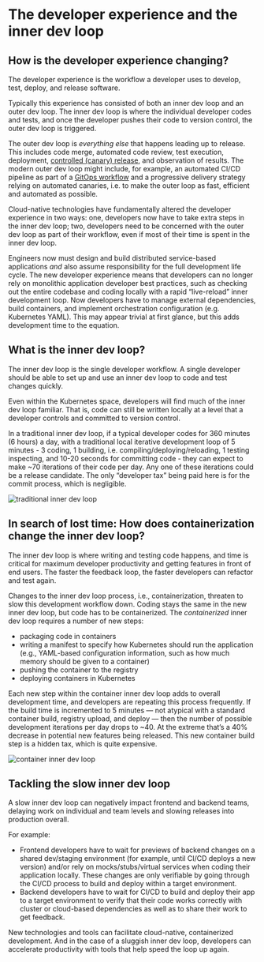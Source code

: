# The developer experience and the inner dev loop 

## How is the developer experience changing?

The developer experience is the workflow a developer uses to develop, test, deploy, and release software. 

Typically this experience has consisted of both an inner dev loop and an outer dev loop. The inner dev loop is where the individual developer codes and tests, and once the developer pushes their code to version control, the outer dev loop is triggered. 

The outer dev loop is _everything else_ that happens leading up to release. This includes code merge, automated code review, test execution, deployment, [controlled (canary) release](../../../../argo/latest/concepts/canary/), and observation of results. The modern outer dev loop might include, for example, an automated CI/CD pipeline as part of a [GitOps workflow](../../../../argo/latest/concepts/gitops/#what-is-gitops) and a progressive delivery strategy relying on automated canaries, i.e. to make the outer loop as fast, efficient and automated as possible.

Cloud-native technologies have fundamentally altered the developer experience in two ways: one, developers now have to take extra steps in the inner dev loop; two, developers need to be concerned with the outer dev loop as part of their workflow, even if most of their time is spent in the inner dev loop. 

Engineers now must design and build distributed service-based applications _and_ also assume responsibility for the full development life cycle. The new developer experience means that developers can no longer rely on monolithic application developer best practices, such as checking out the entire codebase and coding locally with a rapid “live-reload” inner development loop. Now developers have to manage external dependencies, build containers, and implement orchestration configuration (e.g. Kubernetes YAML). This may appear trivial at first glance, but this adds development time to the equation. 

## What is the inner dev loop? 

The inner dev loop is the single developer workflow. A single developer should be able to set up and use an inner dev loop to code and test changes quickly. 

Even within the Kubernetes space, developers will find much of the inner dev loop familiar. That is, code can still be written locally at a level that a developer controls and committed to version control. 

In a traditional inner dev loop, if a typical developer codes for 360 minutes (6 hours) a day, with a traditional local iterative development loop of 5 minutes - 3 coding, 1 building, i.e. compiling/deploying/reloading, 1 testing inspecting, and 10-20 seconds for committing code - they can expect to make ~70 iterations of their code per day. Any one of these iterations could be a release candidate. The only “developer tax” being paid here is for the commit process, which is negligible.

![traditional inner dev loop](../../images/trad-inner-dev-loop.png)

## In search of lost time: How does containerization change the inner dev loop?

The inner dev loop is where writing and testing code happens, and time is critical for maximum developer productivity and getting features in front of end users. The faster the feedback loop, the faster developers can refactor and test again. 

Changes to the inner dev loop process, i.e., containerization, threaten to slow this development workflow down. Coding stays the same in the new inner dev loop, but code has to be containerized. The _containerized_ inner dev loop requires a number of new steps:

* packaging code in containers
* writing a manifest to specify how Kubernetes should run the application (e.g., YAML-based configuration information, such as how much memory should be given to a container)
* pushing the container to the registry
* deploying containers in Kubernetes 

Each new step within the container inner dev loop adds to overall development time, and developers are repeating this process frequently. If the build time is incremented to 5 minutes — not atypical with a standard container build, registry upload, and deploy — then the number of possible development iterations per day drops to ~40. At the extreme that’s a 40% decrease in potential new features being released. This new container build step is a hidden tax, which is quite expensive.


![container inner dev loop](../../images/container-inner-dev-loop.png)

## Tackling the slow inner dev loop

A slow inner dev loop can negatively impact frontend and backend teams, delaying work on individual and team levels and slowing releases into production overall. 

For example: 

* Frontend developers have to wait for previews of backend changes on a shared dev/staging environment (for example, until CI/CD deploys a new version) and/or rely on mocks/stubs/virtual services when coding their application locally. These changes are only verifiable by going through the CI/CD process to build and deploy within a target environment. 
* Backend developers have to wait for CI/CD to build and deploy their app to a target environment to verify that their code works correctly with cluster or cloud-based dependencies as well as to share their work to get feedback. 

New technologies and tools can facilitate cloud-native, containerized development. And in the case of a sluggish inner dev loop, developers can accelerate productivity with tools that help speed the loop up again.
